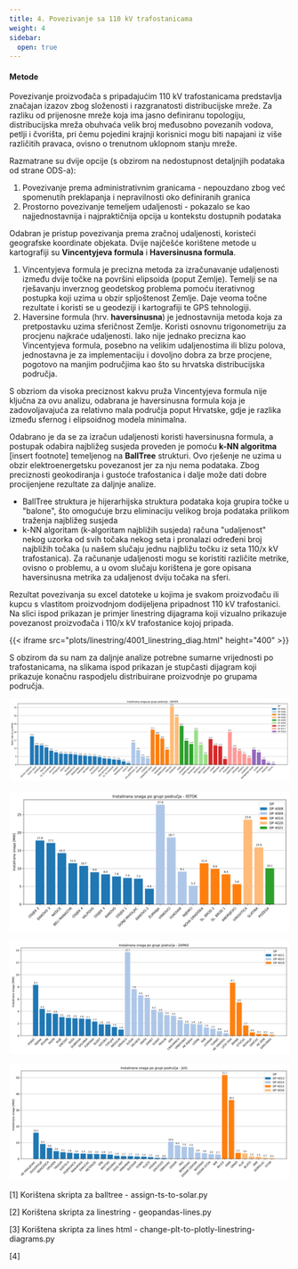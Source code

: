 ```yaml
---
title: 4. Povezivanje sa 110 kV trafostanicama 
weight: 4
sidebar:
  open: true
---
```


#### Metode 

Povezivanje proizvođača s pripadajućim 110 kV trafostanicama predstavlja značajan
izazov zbog složenosti i razgranatosti distribucijske mreže. Za razliku od prijenosne mreže
koja ima jasno definiranu topologiju, distribucijska mreža obuhvaća velik broj međusobno
povezanih vodova, petlji i čvorišta, pri čemu pojedini krajnji korisnici mogu biti
napajani iz više različitih pravaca, ovisno o trenutnom uklopnom stanju mreže.

Razmatrane su dvije opcije (s obzirom na nedostupnost detaljnjih podataka od strane ODS-a):
1. Povezivanje prema administrativnim granicama - nepouzdano zbog već spomenutih
preklapanja i nepravilnosti oko definiranih granica
2. Prostorno povezivanje temeljem udaljenosti - pokazalo se kao najjednostavnija 
i najpraktičnija opcija u kontekstu dostupnih podataka

Odabran je pristup povezivanja prema zračnoj udaljenosti, koristeći geografske
koordinate objekata. Dvije najčešće korištene metode u kartografiji su **Vincentyjeva formula**
i **Haversinusna formula**.
1. Vincentyjeva formula je precizna metoda za izračunavanje udaljenosti između
dvije točke na površini elipsoida (poput Zemlje). Temelji se na rješavanju inverznog 
geodetskog problema pomoću iterativnog postupka koji uzima u obzir spljoštenost 
Zemlje. Daje veoma točne rezultate i koristi se u geodeziji i kartografiji te GPS 
tehnologiji. 
2. Haversine formula (hrv. __haversinusna__) je jednostavnija metoda koja za 
pretpostavku uzima sferičnost Zemlje. Koristi osnovnu trigonometriju za procjenu 
najkraće udaljenosti. Iako nije jednako precizna kao Vincentyjeva formula, posebno
na velikim udaljenostima ili blizu polova, jednostavna je za implementaciju i dovoljno
dobra za brze procjene, pogotovo na manjim područjima kao što su hrvatska distribucijska područja.

S obzriom da visoka preciznost kakvu pruža Vincentyjeva formula nije ključna za
ovu analizu, odabrana je haversinusna formula koja je zadovoljavajuća za relativno 
mala područja poput Hrvatske, gdje je razlika između sfernog i elipsoidnog modela
minimalna.

Odabrano je da se za izračun udaljenosti koristi haversinusna formula, a postupak
odabira najbližeg susjeda proveden je pomoću **k-NN algoritma** [insert footnote] temeljenog na 
**BallTree** strukturi. Ovo rješenje ne uzima u obzir elektroenergetsku povezanost jer 
za nju nema podataka. Zbog preciznosti geokodiranja i gustoće trafostanica i dalje 
može dati dobre procijenjene rezultate za daljnje analize. 

- BallTree struktura je hijerarhijska struktura podataka koja grupira točke u "balone",
što omogućuje brzu eliminaciju velikog broja podataka prilikom traženja najbližeg susjeda
- k-NN algoritam (k-algoritam najbližih susjeda) računa "udaljenost" nekog uzorka od svih
točaka nekog seta i pronalazi određeni broj najbližih točaka (u našem slučaju jednu
najbližu točku iz seta 110/x kV trafostanica). Za računanje udaljenosti mogu se koristiti
različite metrike, ovisno o problemu, a u ovom slučaju korištena je gore opisana
haversinusna metrika za udaljenost dviju točaka na sferi.

Rezultat povezivanja su excel datoteke u kojima je svakom proizvođaču ili kupcu
s vlastitom proizvodnjom dodijeljena pripadnost 110 kV trafostanici. Na slici ispod
prikazan je primjer linestring dijagrama koji vizualno prikazuje povezanost proizvođača 
i 110/x kV trafostanice kojoj pripada.

{{< iframe src="plots/linestring/4001_linestring_diag.html" height="400" >}}

S obzirom da su nam za daljnje analize potrebne sumarne vrijednosti po trafostanicama, na slikama ispod
prikazan je stupčasti dijagram koji prikazuje konačnu raspodjelu distribuirane proizvodnje po grupama područja.

![Distribuirana proizvodnja - grupa područja Sjever](grupa-podrucja-sjever.svg)

![Distribuirana proizvodnja - grupa područja Istok](grupa-podrucja-istok.svg)

![Distribuirana proizvodnja - grupa područja Zapad](grupa-podrucja-zapad.svg)

![Distribuirana proizvodnja - grupa područja Jug](grupa-podrucja-jug.svg)


[1] Korištena skripta za balltree - assign-ts-to-solar.py

[2] Korištena skripta za linestring - geopandas-lines.py

[3] Korištena skripta za lines html - change-plt-to-plotly-linestring-diagrams.py

[4]


